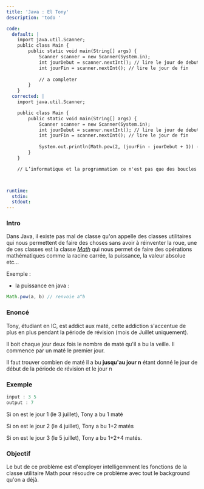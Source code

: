 ```yaml
---
title: 'Java : El Tony'
description: 'todo '

code:
  default: |
    import java.util.Scanner;
    public class Main {
        public static void main(String[] args) {
            Scanner scanner = new Scanner(System.in);
            int jourDebut = scanner.nextInt(); // lire le jour de debut
            int jourFin = scanner.nextInt(); // lire le jour de fin
            
            // a completer
        }
    }
  corrected: |
    import java.util.Scanner;

    public class Main {
        public static void main(String[] args) {
            Scanner scanner = new Scanner(System.in);
            int jourDebut = scanner.nextInt(); // lire le jour de debut
            int jourFin = scanner.nextInt(); // lire le jour de fin
            
            System.out.println(Math.pow(2, (jourFin - jourDebut + 1)) - 1);
        }
    }

    // L’informatique et la programmation ce n'est pas que des boucles for et des conditions, il faut savoir utiliser les outils, il y a beaucoup de maths et de logique relié à la programmation, il faut être attentif et trouver a chaque fois le moyen le plus efficace en temps et en mémoire pour résoudre un problème. La programmation c'est avant tout raisonner.



runtime:
  stdin:
  stdout:
---
```


### Intro 

Dans Java, il existe pas mal de classe qu'on appelle des classes utilitaires qui nous permettent de faire des choses sans avoir à réinventer la roue, une de ces classes est la classe [*Math*](https://docs.oracle.com/javase%2F8%2Fdocs%2Fapi%2F%2F/java/lang/Math.html) qui nous permet de faire des opérations mathématiques comme la racine carrée, la puissance, la valeur absolue etc...

Exemple :

- la puissance en java :

```java
Math.pow(a, b) // renvoie a^b 
```

### Enoncé

Tony, étudiant en IC, est addict aux maté, cette addiction s'accentue de plus en plus pendant la période de révision (mois de Juillet uniquement).

Il boit chaque jour deux fois le nombre de maté qu'il a bu la veille. Il commence par un maté le premier jour. 

Il faut trouver combien de maté il a bu **jusqu'au jour n** étant donné le jour de début de la période de révision et le jour n 

### Exemple

```java
input : 3 5
output : 7
```

Si on est le jour 1 (le 3 juillet), Tony a bu 1 maté

Si on est le jour 2 (le 4 juillet), Tony a bu 1+2 matés

Si on est le jour 3 (le 5 juillet), Tony a bu 1+2+4 matés.

### Objectif

Le but de ce problème est d'employer intelligemment les fonctions de la classe utilitaire Math pour résoudre ce problème avec tout le background qu'on a déjà.